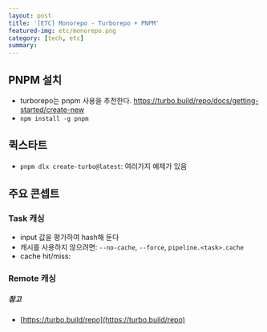 ```yaml
---
layout: post
title: '[ETC] Monorepo - Turborepo + PNPM'
featured-img: etc/monorepo.png
category: [tech, etc]
summary:
---
```


## PNPM 설치
- turborepo는 pnpm 사용을 추천한다. https://turbo.build/repo/docs/getting-started/create-new
- `npm install -g pnpm`

## 퀵스타트
- `pnpm dlx create-turbo@latest`: 여러가지 예제가 있음

## 주요 콘셉트

### Task 캐싱
- input 값을 평가하여 hash해 둔다
- 캐시를 사용하지 않으려면: `--no-cache`, `--force`, `pipeline.<task>.cache`
- cache hit/miss:

### Remote 캐싱

##### 참고
- [https://turbo.build/repo](https://turbo.build/repo)
